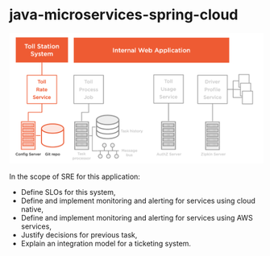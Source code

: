 # java-microservices-spring-cloud

![image info](./application_design.png)

In the scope of SRE for this application:

- Define SLOs for this system,
- Define and implement monitoring and alerting for services using cloud native,
- Define and implement monitoring and alerting for services using AWS services,
- Justify decisions for previous task,
- Explain an integration model for a ticketing system.
